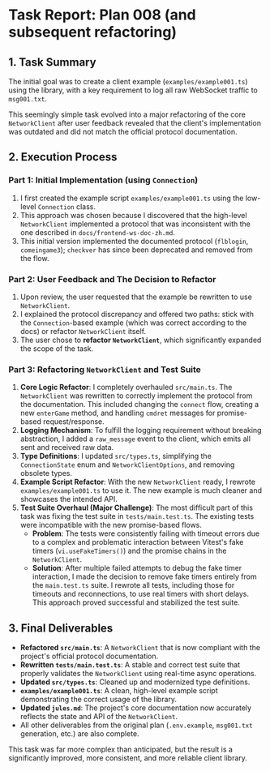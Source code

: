 # Task Report: Plan 008 (and subsequent refactoring)

## 1. Task Summary

The initial goal was to create a client example (`examples/example001.ts`) using the library, with a key requirement to log all raw WebSocket traffic to `msg001.txt`.

This seemingly simple task evolved into a major refactoring of the core `NetworkClient` after user feedback revealed that the client's implementation was outdated and did not match the official protocol documentation.

## 2. Execution Process

### Part 1: Initial Implementation (using `Connection`)

1.  I first created the example script `examples/example001.ts` using the low-level `Connection` class.
2.  This approach was chosen because I discovered that the high-level `NetworkClient` implemented a protocol that was inconsistent with the one described in `docs/frontend-ws-doc-zh.md`.
3.  This initial version implemented the documented protocol (`flblogin`, `comeingame3`); `checkver` has since been deprecated and removed from the flow.

### Part 2: User Feedback and The Decision to Refactor

1.  Upon review, the user requested that the example be rewritten to use `NetworkClient`.
2.  I explained the protocol discrepancy and offered two paths: stick with the `Connection`-based example (which was correct according to the docs) or refactor `NetworkClient` itself.
3.  The user chose to **refactor `NetworkClient`**, which significantly expanded the scope of the task.

### Part 3: Refactoring `NetworkClient` and Test Suite

1.  **Core Logic Refactor**: I completely overhauled `src/main.ts`. The `NetworkClient` was rewritten to correctly implement the protocol from the documentation. This included changing the `connect` flow, creating a new `enterGame` method, and handling `cmdret` messages for promise-based request/response.
2.  **Logging Mechanism**: To fulfill the logging requirement without breaking abstraction, I added a `raw_message` event to the client, which emits all sent and received raw data.
3.  **Type Definitions**: I updated `src/types.ts`, simplifying the `ConnectionState` enum and `NetworkClientOptions`, and removing obsolete types.
4.  **Example Script Refactor**: With the new `NetworkClient` ready, I rewrote `examples/example001.ts` to use it. The new example is much cleaner and showcases the intended API.
5.  **Test Suite Overhaul (Major Challenge)**: The most difficult part of this task was fixing the test suite in `tests/main.test.ts`. The existing tests were incompatible with the new promise-based flows.
    - **Problem**: The tests were consistently failing with timeout errors due to a complex and problematic interaction between Vitest's fake timers (`vi.useFakeTimers()`) and the promise chains in the `NetworkClient`.
    - **Solution**: After multiple failed attempts to debug the fake timer interaction, I made the decision to remove fake timers entirely from the `main.test.ts` suite. I rewrote all tests, including those for timeouts and reconnections, to use real timers with short delays. This approach proved successful and stabilized the test suite.

## 3. Final Deliverables

- **Refactored `src/main.ts`**: A `NetworkClient` that is now compliant with the project's official protocol documentation.
- **Rewritten `tests/main.test.ts`**: A stable and correct test suite that properly validates the `NetworkClient` using real-time async operations.
- **Updated `src/types.ts`**: Cleaned up and modernized type definitions.
- **`examples/example001.ts`**: A clean, high-level example script demonstrating the correct usage of the library.
- **Updated `jules.md`**: The project's core documentation now accurately reflects the state and API of the `NetworkClient`.
- All other deliverables from the original plan (`.env.example`, `msg001.txt` generation, etc.) are also complete.

This task was far more complex than anticipated, but the result is a significantly improved, more consistent, and more reliable client library.
